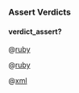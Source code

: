 ### Assert Verdicts

#### verdict_assert?

@[ruby](verdict_assert.rb)

@[ruby](verdict_assert.rb)

@[xml](verdict_assert.xml)
